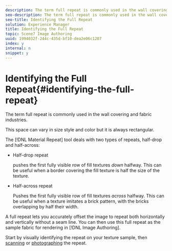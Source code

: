 ```yaml
---
description: The term full repeat is commonly used in the wall covering and fabric industries.
seo-description: The term full repeat is commonly used in the wall covering and fabric industries.
seo-title: Identifying the Full Repeat
solution: Experience Manager
title: Identifying the Full Repeat
topic: Scene7 Image Authoring
uuid: 1994032f-244c-435d-bf10-dea2e06c1207
index: y
internal: n
snippet: y
---
```


# Identifying the Full Repeat{#identifying-the-full-repeat}

The term full repeat is commonly used in the wall covering and fabric industries.

This space can vary in size style and color but it is always rectangular.

The [!DNL Material Repeat] tool deals with two types of repeats, half-drop and half-across:

* Half-drop repeat

  pushes the first fully visible row of fill textures *down* halfway. This can be useful when a border covering the fill texture is half the size of the texture. 
* Half-across repeat

  Pushes the first fully visible row of fill textures *across* halfway. This can be useful when a texture imitates a brick pattern, with the bricks overlapping by half their width.

A full repeat lets you accurately offset the image to repeat both horizontally and vertically without a seam line. You can then use this full repeat as the sample fabric for rendering in [!DNL Image Authoring].

Start by visually identifying the repeat on your texture sample, then [scanning](../c-mrt-texture-image/c-mrt-pattern-full-repeat.md#concept-f7a4e82c3378466cba9d2760047ab3a8) or [photographing](../c-mrt-texture-image/c-mrt-texture-images-dig-camera.md#concept-7af56d7a19c34966aa9b61b304306c6d) the repeat. 
